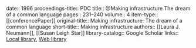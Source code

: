 date:: 1996
proceedings-title:: PDC
title:: @Making infrastructure The dream of a common language
pages:: 231–240
volume:: 4
item-type:: [[conferencePaper]]
original-title:: Making infrastructure: The dream of a common language
short-title:: Making infrastructure
authors:: [[Laura J. Neumann]], [[Susan Leigh Star]]
library-catalog:: Google Scholar
links:: [Local library](zotero://select/library/items/JKTJWKBT), [Web library](https://www.zotero.org/users/6520516/items/JKTJWKBT)

